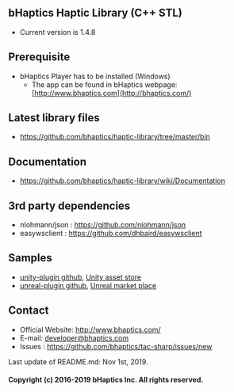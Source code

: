 ## bHaptics Haptic Library (C++ STL)
* Current version is 1.4.8

## Prerequisite
* bHaptics Player has to be installed (Windows)
   * The app can be found in
   bHaptics webpage: [http://www.bhaptics.com](http://bhaptics.com/)
   
## Latest library files
* https://github.com/bhaptics/haptic-library/tree/master/bin


## Documentation
* https://github.com/bhaptics/haptic-library/wiki/Documentation


## 3rd party dependencies
* nlohmann/json : https://github.com/nlohmann/json
* easywsclient : https://github.com/dhbaird/easywsclient


## Samples
* [unity-plugin github](https://github.com/bhaptics/tactosy-sharp/tree/master/samples/unity-plugin), [Unity asset store](https://assetstore.unity.com/packages/tools/integration/bhaptics-haptic-plugin-76647)
* [unreal-plugin github](https://github.com/bhaptics/TactUnrealEngine4), [Unreal market place](https://www.unrealengine.com/marketplace/en-US/slug/bhaptics-haptic-manager)


## Contact
* Official Website: http://www.bhaptics.com/
* E-mail: developer@bhaptics.com
* Issues : https://github.com/bhaptics/tac-sharp/issues/new

Last update of README.md: Nov 1st, 2019.

#### Copyright (c) 2016-2019 bHaptics Inc. All rights reserved.
